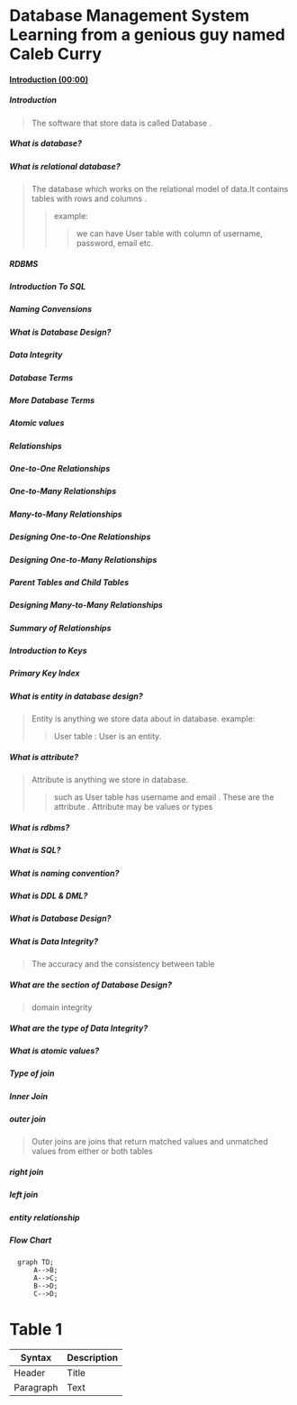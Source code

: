 # Database Management System Learning from a genious guy named Caleb Curry
#### [Introduction (00:00)](#Introduction)

##### Introduction
  >The software that store data is called Database .

##### What is database?

##### What is relational database?
 >The database which works on the relational model of data.It contains tables with rows and columns .
 >>example:
 >>>we can have User table with column of username, password, email etc.

##### RDBMS
##### Introduction To SQL
##### Naming Convensions
##### What is Database Design?
##### Data Integrity
##### Database Terms
##### More Database Terms
##### Atomic values
##### Relationships
##### One-to-One Relationships
##### One-to-Many Relationships
##### Many-to-Many Relationships
##### Designing One-to-One Relationships
##### Designing One-to-Many Relationships
##### Parent Tables and Child Tables
##### Designing Many-to-Many Relationships
##### Summary of Relationships
##### Introduction to Keys
##### Primary Key Index
##### 
##### 
##### 
##### 
##### 
##### 
##### 
##### 
##### 
##### 
##### 
##### 
##### 
##### 

##### What is entity in database design?
>Entity is anything we store data about in database.
>example:
>>User table : User is an entity.

##### What is attribute?
>Attribute is anything we store in database.
>>such as User table has username and email . These are the attribute . Attribute may be values or types
#####  What is rdbms?

##### What is SQL?
##### What is naming convention?

##### What is DDL & DML?

##### What is Database Design? 

##### What is Data Integrity?
>The accuracy and the consistency between table

##### What are the section of Database Design?
>domain integrity 

##### What are the type of Data Integrity?

##### What is atomic values?

##### Type of join

##### Inner Join
##### outer join
>Outer joins are joins that return matched values and unmatched values from either or both tables
##### right join
##### left join
##### entity relationship 

##### Flow Chart 
```mermaid
  graph TD;
      A-->B;
      A-->C;
      B-->D;
      C-->D;
```

# Table 1


| Syntax      | Description |
| ----------- | ----------- |
| Header      | Title       |
| Paragraph   | Text    


